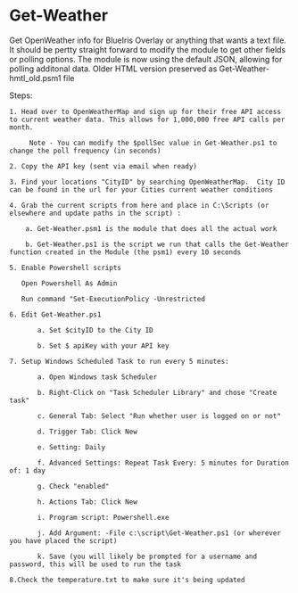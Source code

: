 # Get-Weather

Get OpenWeather info for BlueIris Overlay or anything that wants a text file.  It should be pertty straight forward to modify the module to get other fields or polling options.  The module is now using the default JSON, allowing for polling additonal data.  Older HTML version preserved as Get-Weather-hmtl_old.psm1 file

Steps:

    1. Head over to OpenWeatherMap and sign up for their free API access to current weather data. This allows for 1,000,000 free API calls per month.

         Note - You can modify the $pollSec value in Get-Weather.ps1 to change the poll frequency (in seconds)

    2. Copy the API key (sent via email when ready)

    3. Find your locations "CityID" by searching OpenWeatherMap.  City ID can be found in the url for your Cities current weather conditions  

    4. Grab the current scripts from here and place in C:\Scripts (or elsewhere and update paths in the script) :

        a. Get-Weather.psm1 is the module that does all the actual work

        b. Get-Weather.ps1 is the script we run that calls the Get-Weather function created in the Module (the psm1) every 10 seconds

    5. Enable Powershell scripts

       Open Powershell As Admin

       Run command "Set-ExecutionPolicy -Unrestricted

    6. Edit Get-Weather.ps1

           a. Set $cityID to the City ID 

           b. Set $ apiKey with your API key 

    7. Setup Windows Scheduled Task to run every 5 minutes:

           a. Open Windows task Scheduler

           b. Right-Click on "Task Scheduler Library" and chose "Create task"

           c. General Tab: Select "Run whether user is logged on or not"

           d. Trigger Tab: Click New

           e. Setting: Daily

           f. Advanced Settings: Repeat Task Every: 5 minutes for Duration of: 1 day

           g. Check "enabled"

           h. Actions Tab: Click New

           i. Program script: Powershell.exe

           j. Add Argument: -File c:\script\Get-Weather.ps1 (or wherever you have placed the script)

           k. Save (you will likely be prompted for a username and password, this will be used to run the task

    8.Check the temperature.txt to make sure it's being updated

